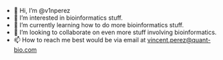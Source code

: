 - 👋 Hi, I’m @v1nperez
- 👀 I’m interested in bioinformatics stuff.
- 🌱 I’m currently learning how to do more bioinformatics stuff.
- 💞️ I’m looking to collaborate on even more stuff involving bioinformatics.
- 📫 How to reach me best would be via email at vincent.perez@quant-bio.com

<!---
v1nperez/v1nperez is a ✨ special ✨ repository because its `README.md` (this file) appears on your GitHub profile.
You can click the Preview link to take a look at your changes.
--->

